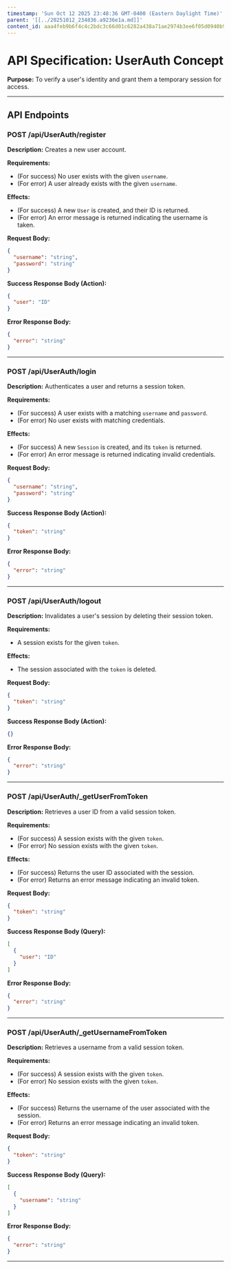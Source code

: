 ```yaml
---
timestamp: 'Sun Oct 12 2025 23:48:36 GMT-0400 (Eastern Daylight Time)'
parent: '[[../20251012_234836.a9236e1a.md]]'
content_id: aaa4feb9b6f4c4c2bdc3c66d01c6282a438a71ae2974b3ee6f05d0940b9d1568
---
```


# API Specification: UserAuth Concept

**Purpose:** To verify a user's identity and grant them a temporary session for access.

***

## API Endpoints

### POST /api/UserAuth/register

**Description:** Creates a new user account.

**Requirements:**

* (For success) No user exists with the given `username`.
* (For error) A user already exists with the given `username`.

**Effects:**

* (For success) A new `User` is created, and their ID is returned.
* (For error) An error message is returned indicating the username is taken.

**Request Body:**

```json
{
  "username": "string",
  "password": "string"
}
```

**Success Response Body (Action):**

```json
{
  "user": "ID"
}
```

**Error Response Body:**

```json
{
  "error": "string"
}
```

***

### POST /api/UserAuth/login

**Description:** Authenticates a user and returns a session token.

**Requirements:**

* (For success) A user exists with a matching `username` and `password`.
* (For error) No user exists with matching credentials.

**Effects:**

* (For success) A new `Session` is created, and its `token` is returned.
* (For error) An error message is returned indicating invalid credentials.

**Request Body:**

```json
{
  "username": "string",
  "password": "string"
}
```

**Success Response Body (Action):**

```json
{
  "token": "string"
}
```

**Error Response Body:**

```json
{
  "error": "string"
}
```

***

### POST /api/UserAuth/logout

**Description:** Invalidates a user's session by deleting their session token.

**Requirements:**

* A session exists for the given `token`.

**Effects:**

* The session associated with the `token` is deleted.

**Request Body:**

```json
{
  "token": "string"
}
```

**Success Response Body (Action):**

```json
{}
```

**Error Response Body:**

```json
{
  "error": "string"
}
```

***

### POST /api/UserAuth/\_getUserFromToken

**Description:** Retrieves a user ID from a valid session token.

**Requirements:**

* (For success) A session exists with the given `token`.
* (For error) No session exists with the given `token`.

**Effects:**

* (For success) Returns the user ID associated with the session.
* (For error) Returns an error message indicating an invalid token.

**Request Body:**

```json
{
  "token": "string"
}
```

**Success Response Body (Query):**

```json
[
  {
    "user": "ID"
  }
]
```

**Error Response Body:**

```json
{
  "error": "string"
}
```

***

### POST /api/UserAuth/\_getUsernameFromToken

**Description:** Retrieves a username from a valid session token.

**Requirements:**

* (For success) A session exists with the given `token`.
* (For error) No session exists with the given `token`.

**Effects:**

* (For success) Returns the username of the user associated with the session.
* (For error) Returns an error message indicating an invalid token.

**Request Body:**

```json
{
  "token": "string"
}
```

**Success Response Body (Query):**

```json
[
  {
    "username": "string"
  }
]
```

**Error Response Body:**

```json
{
  "error": "string"
}
```

***
